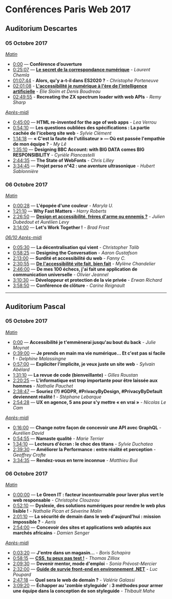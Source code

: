# Conférences Paris Web 2017

## Auditorium Descartes
### 05 Octobre 2017
*[Matin](https://youtube.com/watch?v=iN7b312ZDU4)*

* [0:00](https://youtube.com/watch?v=iN7b312ZDU4) — **Conférence d’ouverture**
* [0:25:07](https://youtube.com/watch?v=iN7b312ZDU4&t=25m07s) — **[Le secret de la correspondance numérique](https://speakerdeck.com/judbd/le-secret-de-la-correspondance-numerique)** - *Laurent Chemla*
* [01:07:44](https://youtube.com/watch?v=iN7b312ZDU4&t=1h7m44s) - **Alors, qu'y a-t-il dans ES2020 ?** - *Christophe Porteneuve*
* [02:01:08](https://youtube.com/watch?v=iN7b312ZDU4&t=2h1m8s) - **[L'accessibilité je numérique à l'ère de l'intelligence artificielle](http://www.denisboudreau.org/presentations/2017/ParisWeb/Accessibilite-numerique-et-intelligence-artificielle-ParisWeb2017-final.pdf)** - *Elie Sloïm et Denis Boudreau*
* [02:49:55](https://youtube.com/watch?v=iN7b312ZDU4&t=2h49m55s) - **Recreating the ZX spectrum loader with web APIs** - *Remy Sharp*

*[Après-midi](https://youtube.com/watch?v=6sbg2SzArkQ)*

* [0:45:00](https://youtube.com/watch?v=6sbg2SzArkQ&t=45m0s) — **HTML re-invented for the age of web apps** - *Lea Verrou*
* [0:54:10](https://youtube.com/watch?v=6sbg2SzArkQ&t=54m10s) — **Les questions oubliées des spécifications : La partie cachée de l'iceberg site web** - *Sylvie Clément*
* [1:14:18](https://youtube.com/watch?v=6sbg2SzArkQ&t=1h14m18s) — **« C'est la faute de l'utilisateur » — Où est passée l'empathie de mon équipe ?** - *My Lê*
* [1:35:10](https://youtube.com/watch?v=6sbg2SzArkQ&t=1h35m10s) — **Designing BBC Account: with BIG DATA comes BIG RESPONSIBILITY** - *Cyrièle Piancastelli*
* [2:44:35](https://youtube.com/watch?v=6sbg2SzArkQ&t=2h44m35s) — **The State of WebFonts** - *Chris Lilley*
* [3:34:45](https://youtube.com/watch?v=6sbg2SzArkQ&t=3h34m45s) — **Projet perso n°42 : une aventure ultrasonique** - *Hubert Sablonnière*

### 06 Octobre 2017
*[Matin](https://youtube.com/watch?v=8n1TDR-8WVE)*

* [0:00:28](https://youtube.com/watch?v=8n1TDR-8WVE&t=0m28s) — **L'épopée d'une couleur** - *Maryla U.*
* [1:21:10](https://youtube.com/watch?v=8n1TDR-8WVE&t=1h21m10s) — **Why Fast Matters** - *Harry Roberts*
* [2:26:50](https://youtube.com/watch?v=8n1TDR-8WVE&t=2h26m50s) — **[Design et accessibilité, frères d'arme ou ennemis ?](https://speakerdeck.com/judbd/design-et-accessibilite-freres-darme-ou-ennemis)** - *Julien Dubedout et Aurélien Levy*
* [3:14:00](https://youtube.com/watch?v=8n1TDR-8WVE&t=3h14m0s) — **Let's Work Together !** - *Brad Frost*

*[06/10 Après-midi](https://youtube.com/watch?v=R442BQQ82YM)*

* [0:05:30](https://youtube.com/watch?v=R442BQQ82YM&t=5m30s) — **La décentralisation qui vient** - *Christopher Talib*
* [0:58:25](https://youtube.com/watch?v=R442BQQ82YM&t=58m25s) — **Designing the Conversation** - *Aaron Gustafson*
* [2:13:00](https://youtube.com/watch?v=R442BQQ82YM&t=2h13m0s) — **Surdité et accessibilité du web** - *Fanny C.*
* [2:30:55](https://youtube.com/watch?v=R442BQQ82YM&t=2h30m55s) — **[De l'accessibilité vite fait, bien fait](https://www.mylene-chandelier.me/pw17/)** - *Mylène Chandelier*
* [2:46:00](https://youtube.com/watch?v=R442BQQ82YM&t=2h46m00s) — **De mes 100 échecs, j'ai fait une application de communication universelle** - *Olivier Jeannel*
* [3:10:30](https://youtube.com/watch?v=R442BQQ82YM&t=3h10m30s) — **Développeur et protection de la vie privée** - *Erwan Richard*
* [3:58:50](https://youtube.com/watch?v=R442BQQ82YM&t=3h58m50s) — **Conférence de clôture** - *Carine Reignault*

---

## Auditorium Pascal
### 05 Octobre 2017
*[Matin](https://youtube.com/watch?v=QZxWHZE02ag)*

* [0:00](https://youtube.com/watch?v=QZxWHZE02ag) — **Accessibilité je t'emmènerai jusqu'au bout du back** - *Julie Moynat*
* [0:39:00](https://youtube.com/watch?v=QZxWHZE02ag&t=39m0s) — **Je prends en main ma vie numérique... Et c'est pas si facile !** - *Delphine Malassingne*
* [0:57:00](https://youtube.com/watch?v=QZxWHZE02ag&t=57m0s) — **Expliciter l'implicite, je veux juste un site web** - *Sylvain Abélard*
* [1:31:10](https://youtube.com/watch?v=QZxWHZE02ag&t=1h31m10s) — **La revue de code (bienveillante)** - *Gilles Roustan*
* [2:20:25](https://youtube.com/watch?v=QZxWHZE02ag&t=2h20m25s) — **L'informatique est trop importante pour être laissée aux hommes** - *Nathalie Pauchet*
* [2:38:47](https://youtube.com/watch?v=QZxWHZE02ag&t=2h38m47s) — **Souriez (?) #GDPR, #PrivacyByDesign, #PrivacyByDefault deviennent réalité !** - *Stéphane Lebarque*
* [2:54:28](https://youtube.com/watch?v=QZxWHZE02ag&t=2h54m28s) — **UX en agence, 5 ans pour s'y mettre « en vrai »** - *Nicolas Le Cam*

*[Après-midi](https://youtube.com/watch?v=bXzN0e0oM3E)*

* [0:16:00](https://youtube.com/watch?v=bXzN0e0oM3E&t=16m0s) — **Change notre façon de concevoir une API avec GraphQL** - *Aurélien David*
* [0:54:55](https://youtube.com/watch?v=bXzN0e0oM3E&t=54m55s) — **Namaste qualité** - *Marie Terrier*
* [1:34:10](https://youtube.com/watch?v=bXzN0e0oM3E&t=1h34m10s) — **Lecteurs d'écran : le choc des titans** - *Sylvie Duchatea*
* [2:39:30](https://youtube.com/watch?v=bXzN0e0oM3E&t=2h39m30s) — **Améliorer la Performance : entre réalité et perception** - *Geoffrey Crofte*
* [3:34:35](https://youtube.com/watch?v=bXzN0e0oM3E&t=3h34m35s) — **Rendez-vous en terre inconnue** - *Matthieu Bué*

### 06 Octobre 2017
*[Matin](https://youtube.com/watch?v=O_V1vjmmDUk)*

* [0:00:00](https://youtube.com/watch?v=O_V1vjmmDUk) — **Le Green IT : facteur incontournable pour laver plus vert le web responsable** - *Christophe Clouzeau*
* [0:52:10](https://youtube.com/watch?v=O_V1vjmmDUk&t=52m10s) — **Dyslexie, des solutions numériques pour rendre le web plus lisible !** - *Nathalie Pican et Séverine Malin*
* [2:01:10](https://youtube.com/watch?v=O_V1vjmmDUk&t=2h1m10s) — **La sécurité de demain dans le web d'aujourd'hui : mission impossible ?** - *Aeris*
* [2:54:00](https://youtube.com/watch?v=O_V1vjmmDUk&t=2h54m0s) — **Concevoir des sites et applications web adaptés aux marchés africains** - *Damien Senger*

*[Après-midi](https://youtube.com/watch?v=o9xInoZgZ4o)*

* [0:03:20](https://youtube.com/watch?v=o9xInoZgZ4o&t=3m20s) — **J'entre dans un magasin…** - *Boris Schapira*
* [0:58:15](https://youtube.com/watch?v=o9xInoZgZ4o&t=58m15s) — **[CSS, tu peux pas test !](http://tzi.fr/slides/pw2017/)** - *Thomas Zilliox*
* [2:09:30](https://youtube.com/watch?v=o9xInoZgZ4o&t=2h09m30s) — **Devenir mentor, mode d'emploi** - *Sonia Prévost-Mercier*
* [2:32:00](https://youtube.com/watch?v=o9xInoZgZ4o&t=2h32m0s) — **[Guide de survie front-end en environnement .NET](https://www.kloh.ch/pw2017/)** - *Luc Poupard*
* [2:47:18](https://youtube.com/watch?v=o9xInoZgZ4o&t=2h47m18s) — **Quel sera le web de demain ?** - *Valérie Galassi*
* [3:09:20](https://youtube.com/watch?v=o9xInoZgZ4o&t=3h09m20s) — **Échapper au 'zombie styleguide' : 3 méthodes pour armer une équipe dans la conception de son styleguide** - *Thibault Mahe*

